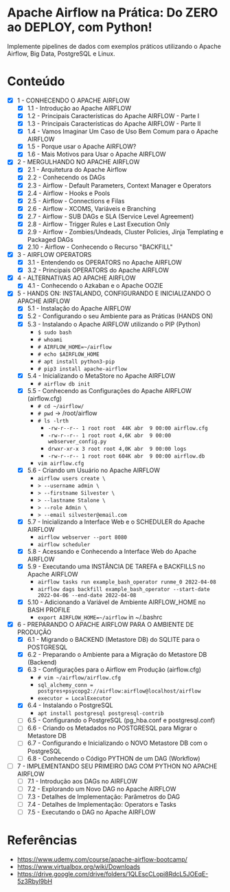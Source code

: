 # Apache Airflow na Prática: Do ZERO ao DEPLOY, com Python!

Implemente pipelines de dados com exemplos práticos utilizando o Apache Airflow, Big Data, PostgreSQL e Linux.

# Conteúdo

- [x] 1 - CONHECENDO O APACHE AIRFLOW
  - [x] 1.1 - Introdução ao Apache AIRFLOW
  - [x] 1.2 - Principais Características do Apache AIRFLOW - Parte I
  - [x] 1.3 - Principais Características do Apache AIRFLOW - Parte II
  - [x] 1.4 - Vamos Imaginar Um Caso de Uso Bem Comum para o Apache AIRFLOW
  - [x] 1.5 - Porque usar o Apache AIRFLOW?
  - [x] 1.6 - Mais Motivos para Usar o Apache AIRFLOW
- [x] 2 - MERGULHANDO NO APACHE AIRFLOW
  - [x] 2.1 - Arquitetura do Apache Airflow
  - [x] 2.2 - Conhecendo os DAGs
  - [x] 2.3 - Airflow - Default Parameters, Context Manager e Operators
  - [x] 2.4 - Airflow - Hooks e Pools
  - [x] 2.5 - Airflow - Connections e Filas
  - [x] 2.6 - Airflow - XCOMS, Variáveis e Branching
  - [x] 2.7 - Airflow - SUB DAGs e SLA (Service Level Agreement)
  - [x] 2.8 - Airflow - Trigger Rules e Last Execution Only
  - [x] 2.9 - Airflow - Zombies/Undeads, Cluster Policies, Jinja Templating e Packaged DAGs
  - [x] 2.10 - Airflow - Conhecendo o Recurso "BACKFILL"
- [x] 3 - AIRFLOW OPERATORS
  - [x] 3.1 - Entendendo os OPERATORS no Apache AIRFLOW
  - [x] 3.2 - Principais OPERATORS do Apache AIRFLOW
- [x] 4 - ALTERNATIVAS AO APACHE AIRFLOW
  - [x] 4.1 - Conhecendo o Azkaban e o Apache OOZIE
- [x] 5 - HANDS ON: INSTALANDO, CONFIGURANDO E INICIALIZANDO O APACHE AIRFLOW
  - [x] 5.1 - Instalação do Apache AIRFLOW
  - [x] 5.2 - Configurando o seu Ambiente para as Práticas (HANDS ON)
  - [x] 5.3 - Instalando o Apache AIRFLOW utilizando o PIP (Python)
    - `$ sudo bash`
    - `# whoami`
    - `# AIRFLOW_HOME=~/airflow`
    - `# echo $AIRFLOW_HOME`
    - `# apt install python3-pip`
    - `# pip3 install apache-airflow`
  - [x] 5.4 - Inicializando o MetaStore no Apache AIRFLOW
    - `# airflow db init`
  - [x] 5.5 - Conhecendo as Configurações do Apache AIRFLOW (airflow.cfg)
    - `# cd ~/airflow/`
    - `# pwd` -> /root/airflow
    - `# ls -lrth`
      - `-rw-r--r-- 1 root root  44K abr  9 00:00 airflow.cfg`
      - `-rw-r--r-- 1 root root 4,6K abr  9 00:00 webserver_config.py`
      - `drwxr-xr-x 3 root root 4,0K abr  9 00:00 logs`
      - `-rw-r--r-- 1 root root 604K abr  9 00:00 airflow.db`
    - `vim airflow.cfg`
  - [x] 5.6 - Criando um Usuário no Apache AIRFLOW
    - `airflow users create \`
    - `> --username admin \`
    - `> --firstname Silvester \`
    - `> --lastname Stalone \`
    - `> --role Admin \`
    - `> --email silvester@email.com`
  - [x] 5.7 - Inicializando a Interface Web e o SCHEDULER do Apache AIRFLOW
    - `airflow webserver --port 8080`
    - `airflow scheduler`
  - [x] 5.8 - Acessando e Conhecendo a Interface Web do Apache AIRFLOW
  - [x] 5.9 - Executando uma INSTÂNCIA DE TAREFA e BACKFILLS no Apache AIRFLOW
    - `airflow tasks run example_bash_operator runme_0 2022-04-08`
    - `airflow dags backfill example_bash_operator --start-date 2022-04-06 --end-date 2022-04-08`
  - [x] 5.10 - Adicionando a Variável de Ambiente AIRFLOW_HOME no BASH PROFILE
    - `export AIRFLOW_HOME=~/airflow` in ~/.bashrc
- [x] 6 - PREPARANDO O APACHE AIRFLOW PARA O AMBIENTE DE PRODUÇÃO
  - [x] 6.1 - Migrando o BACKEND (Metastore DB) do SQLITE para o POSTGRESQL
  - [x] 6.2 - Preparando o Ambiente para a Migração do Metastore DB (Backend)
  - [x] 6.3 - Configurações para o Airflow em Produção (airflow.cfg)
    - `# vim ~/airflow/airflow.cfg`
    - `sql_alchemy_conn = postgres+psycopg2://airflow:airflow@localhost/airflow`
    - `executor = LocalExecutor`
  - [x] 6.4 - Instalando o PostgreSQL
    - `apt install postgresql postgresql-contrib`
  - [ ] 6.5 - Configurando o PostgreSQL (pg_hba.conf e postgresql.conf)
  - [ ] 6.6 - Criando os Metadados no POSTGRESQL para Migrar o Metastore DB
  - [ ] 6.7 - Configurando e Inicializando o NOVO Metastore DB com o PostgreSQL
  - [ ] 6.8 - Conhecendo o Código PYTHON de um DAG (Workflow)
- [ ] 7 - IMPLEMENTANDO SEU PRIMEIRO DAG COM PYTHON NO APACHE AIRFLOW
  - [ ] 7.1 - Introdução aos DAGs no AIRFLOW
  - [ ] 7.2 - Explorando um Novo DAG no Apache AIRFLOW
  - [ ] 7.3 - Detalhes de Implementação: Parâmetros do DAG
  - [ ] 7.4 - Detalhes de Implementação: Operators e Tasks
  - [ ] 7.5 - Executando o DAG no Apache AIRFLOW

# Referências

- https://www.udemy.com/course/apache-airflow-bootcamp/
- https://www.virtualbox.org/wiki/Downloads
- https://drive.google.com/drive/folders/1QLEscCLopi8RdcL5JOEqE-5z3Rbyl9bH
